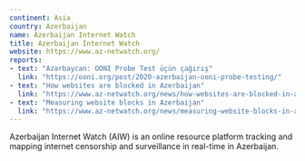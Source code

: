 ```yaml
---
continent: Asia
country: Azerbaijan
name: Azerbaijan Internet Watch
title: Azerbaijan Internet Watch
website: https://www.az-netwatch.org/
reports:
- text: "Azərbaycan: OONI Probe Test üçün çağırış"
  link: "https://ooni.org/post/2020-azerbaijan-ooni-probe-testing/"
- text: "How websites are blocked in Azerbaijan"
  link: "https://www.az-netwatch.org/news/how-websites-are-blocked-in-azerbaijan/"
- text: "Measuring website blocks in Azerbaijan"
  link: "https://www.az-netwatch.org/news/measuring-website-blocks-in-azerbaijan-ooni-forensics/"
---
```


Azerbaijan Internet Watch (AIW) is an online resource platform tracking and mapping internet censorship and surveillance in real-time in Azerbaijan.
